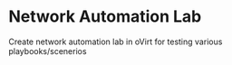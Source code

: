 Network Automation Lab
======================
Create network automation lab in oVirt for testing various playbooks/scenerios
